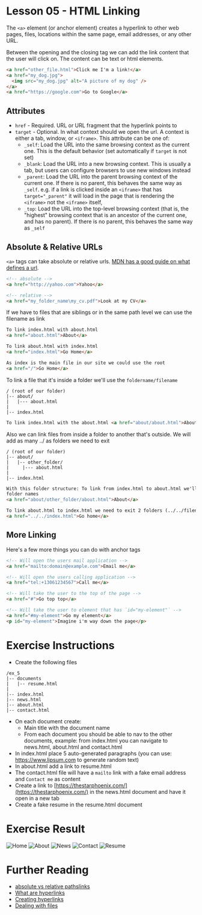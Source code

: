 # Lesson 05 - HTML Linking

The `<a>` element (or anchor element) creates a hyperlink to other web pages, files, locations within the same page, email addresses, or any other URL.

Between the opening and the closing tag we can add the link content that the user will click on. The content can be text or html elements.

```html
<a href="other_file.html">Click me I'm a link!</a>
<a href="my_dog.jpg">
  <img src="my_dog.jpg" alt="A picture of my dog" />
</a>
<a href="https://google.com">Go to Google</a>
```

## Attributes

- `href` - Required. URL or URL fragment that the hyperlink points to
- `target` - Optional. In what context should we open the url. A context is either a tab, window, or `<iframe>`. This attribute can be one of:
  - `_self`: Load the URL into the same browsing context as the current one. This is the default behavior (set automatically if `target` is not set)
  - `_blank`: Load the URL into a new browsing context. This is usually a tab, but users can configure browsers to use new windows instead
  - `_parent`: Load the URL into the parent browsing context of the current one. If there is no parent, this behaves the same way as `_self`. e.g. if a link is clicked inside an `<iframe>` that has `target="_parent"` it will load in the page that is rendering the `<iframe>` not the `<iframe>` itself,
  - `_top`: Load the URL into the top-level browsing context (that is, the "highest" browsing context that is an ancestor of the current one, and has no parent). If there is no parent, this behaves the same way as `_self`

## Absolute & Relative URLs

`<a>` tags can take absolute or relative urls. [MDN has a good guide on what defines a url](https://developer.mozilla.org/en-US/docs/Learn/Common_questions/What_is_a_URL).

```html
<!-- absolute -->
<a href="http://yahoo.com">Yahoo</a>

<!-- relative -->
<a href="my_folder_name\my_cv.pdf">Look at my CV</a>
```

If we have to files that are siblings or in the same path level we can use the filename as link

```html
To link index.html with about.html
<a href="about.html">About</a>

To link about.html with index.html
<a href="index.html">Go Home</a>

As index is the main file in our site we could use the root
<a href="/">Go Home</a>
```

To link a file that it's inside a folder we'll use the `foldername/filename`

```
/ (root of our folder)
|-- about/
|   |--- about.html
|
|-- index.html
```

```html
To link index.html with the about.html <a href="about/about.html">About</a>
```

Also we can link files from inside a folder to another that's outside. We will add as many ../ as folders we need to exit

```
/ (root of our folder)
|-- about/
|   |-- other_folder/
|     |--- about.html
|
|-- index.html
```

```html
With this folder structure: To link from index.html to about.html we'll use both
folder names
<a href="about/other_folder/about.html">About</a>

To link about.html to index.html we need to exit 2 folders (../../filename)
<a href="../../index.html">Go home</a>
```

## More Linking

Here's a few more things you can do with anchor tags

```html
<!-- Will open the users mail application -->
<a href="mailto:domain@example.com">Email me</a>

<!-- Will open the users calling application -->
<a href="tel:+13061234567">Call me</a>

<!-- Will take the user to the top of the page -->
<a href="#">Go top top</a>

<!-- Will take the user to element that has `id="my-element"` -->
<a href="#my-element">Go my element</a>
<p id="my-element">Imagine i'm way down the page</p>
```

# Exercise Instructions

- Create the following files

```
/ex_5
|-- documents
|   |-- resume.html
|
|-- index.html
|-- news.html
|-- about.html
|-- contact.html
```

- On each document create:
  - Main title with the document name
  - From each document you should be able to nav to the other documents, example: from index.html you can navigate to news.html, about.html and contact.html
- In index.html place 5 auto-generated paragraphs (you can use: https://www.lipsum.com to generate random text)
- In about.html add a link to resume.html
- The contact.html file will have a `mailto` link with a fake email address and `Contact me` as content
- Create a link to [https://thestarphoenix.com/](https://thestarphoenix.com/) in the news.html document and have it open in a new tab
- Create a fake resume in the resume.html document

# Exercise Result

![Home](home.png)
![About](about.png)
![News](news.png)
![Contact](contact.png)
![Resume](resume.png)

# Further Reading

- [absolute vs relative pathslinks](https://www.coffeecup.com/help/articles/absolute-vs-relative-pathslinks)
- [What are hyperlinks](https://developer.mozilla.org/en-US/docs/Learn/Common_questions/What_are_hyperlinks)
- [Creating hyperlinks](https://developer.mozilla.org/en-US/docs/Learn/HTML/Introduction_to_HTML/Creating_hyperlinks)
- [Dealing with files](https://developer.mozilla.org/en-US/docs/Learn/Getting_started_with_the_web/Dealing_with_files)
